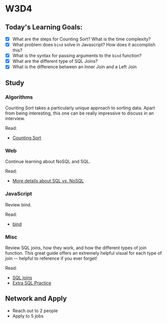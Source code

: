 # W3D4

## Today's Learning Goals:

- [x] What are the steps for Counting Sort? What is the time complexity?
- [x] What problem does `bind` solve in Javascript? How does it accomplish this?
- [x] What is the syntax for passing arguments to the `bind` function?
- [x] What are the different type of SQL Joins?
- [x] What is the difference between an Inner Join and a Left Join

## Study

### Algorithms

Counting Sort takes a particularly unique approach to sorting data. Apart from being interesting, this one can be really impressive to discuss in an interview.

Read: 

* [Counting Sort](http://www.geeksforgeeks.org/counting-sort/)

### Web

Continue learning about NoSQL and SQL.

Read:

* [More details about SQL vs. NoSQL](https://www.upwork.com/hiring/data/sql-vs-nosql-databases-whats-the-difference/)

### JavaScript

Review bind.

Read:

* [bind](https://javascript.info/bind)

### Misc

Review SQL joins, how they work, and how the different types of join function. This great guide offers an extremely helpful visual for each type of join -- helpful to reference if you ever forget!

Read:

* [SQL joins](http://www.sql-join.com/sql-join-types/)
* [Extra SQL Practice](https://www.hackerrank.com/domains/sql/select)

## Network and Apply

* Reach out to 2 people
* Apply to 5 jobs
